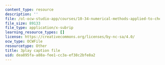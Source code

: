 ```yaml
---
content_type: resource
description: ''
file: /ol-ocw-studio-app/courses/10-34-numerical-methods-applied-to-chemical-engineering-fall-2015/dea895faa88afee1cc3aef38c2bfe8a2_8kPUI5HoVxg.srt
file_size: 89133
file_type: application/x-subrip
learning_resource_types: []
license: https://creativecommons.org/licenses/by-nc-sa/4.0/
ocw_type: OCWFile
resourcetype: Other
title: 3play caption file
uid: dea895fa-a88a-fee1-cc3a-ef38c2bfe8a2
---
```

